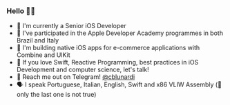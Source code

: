 ### Hello 👋🏻

- 🏢 I'm currently a Senior iOS Developer
- 🍎 I've participated in the Apple Developer Academy programmes in both Brazil and Italy
- 🔨 I'm building native iOS apps for e-commerce applications with Combine and UIKit
- 🌱 If you love Swift, Reactive Programming, best practices in iOS Development and computer science, let's talk!
- 💬 Reach me out on Telegram! [@cblunardi](http://telegram.me/cblunardi)
- 🗣 I speak Portuguese, Italian, English, Swift and x86 VLIW Assembly (👹 only the last one is not true)
